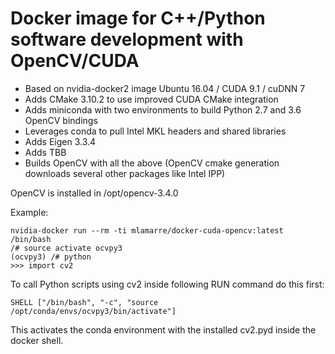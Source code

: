 # Docker image for C++/Python software development with OpenCV/CUDA

* Based on nvidia-docker2 image Ubuntu 16.04 / CUDA 9.1 / cuDNN 7
* Adds CMake 3.10.2 to use improved CUDA CMake integration
* Adds miniconda with two environments to build Python 2.7 and 3.6 OpenCV bindings
* Leverages conda to pull Intel MKL headers and shared libraries
* Adds Eigen 3.3.4 
* Adds TBB
* Builds OpenCV with all the above (OpenCV cmake generation downloads several other packages like Intel IPP)

OpenCV is installed in /opt/opencv-3.4.0

Example:

```
nvidia-docker run --rm -ti mlamarre/docker-cuda-opencv:latest /bin/bash
/# source activate ocvpy3
(ocvpy3) /# python
>>> import cv2
```

To call Python scripts using cv2 inside following RUN command do this first:

```
SHELL ["/bin/bash", "-c", "source /opt/conda/envs/ocvpy3/bin/activate"]
```

This activates the conda environment with the installed cv2.pyd inside the docker shell. 
